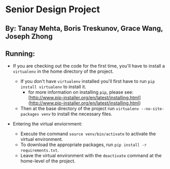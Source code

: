 Senior Design Project
=====================

By: Tanay Mehta, Boris Treskunov, Grace Wang, Joseph Zhong
---------------------------------------------------------

Running: 
--------
- If you are checking out the code for the first time, you'll have to install a `virtualenv` in the home directory of the project.
    - If you don't have `virtualenv` installed you'll first have to run `pip install virtualenv` to install it.
        - for more information on installing `pip`, please see: [http://www.pip-installer.org/en/latest/installing.html] (http://www.pip-installer.org/en/latest/installing.html)
    - Then at the base directory of the project run `virtualenv --no-site-packages venv` to install the necessary files.

- Entering the virtual enviornment: 
    - Execute the command `source venv/bin/activate` to activate the virtual environment. 
    - To download the appropriate packages, run `pip install -r requirements.txt`. 
    - Leave the virtual environment with the `deactivate` command at the home-level of the project.

